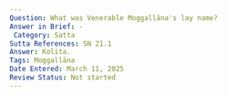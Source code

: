 ```yaml
---
Question: What was Venerable Moggallāna's lay name?
Answer in Brief: -
 Category: Satta
Sutta References: SN 21.1
Answer: Kolita.
Tags: Moggallāna
Date Entered: March 11, 2025
Review Status: Not started
---
```

